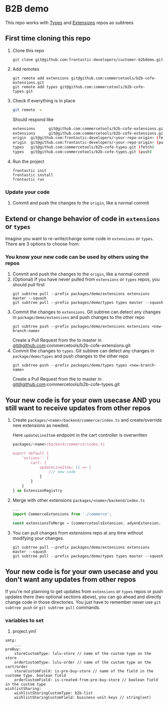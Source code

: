 # B2B demo
This repo works with [Types](https://github.com/commercetools/b2b-cofe-types) and [Extensions](https://github.com/commercetools/b2b-cofe-extensions) repos as subtrees

## First time cloning this repo
1. Clone this repo
    ```
    git clone git@github.com:frontastic-developers/customer-b2bdemo.git
    ```
1. Add remotes
    ```
    git remote add extensions git@github.com:commercetools/b2b-cofe-extensions.git
    git remote add types git@github.com:commercetools/b2b-cofe-types.git
    ```
1. Check if everything is in place
    ```sh
    git remote -v 
    ```
    Should respond like 
    ```sh
    extensions      git@github.com:commercetools/b2b-cofe-extensions.git (fetch)
    extensions      git@github.com:commercetools/b2b-cofe-extensions.git (push)
    origin  git@github.com:frontastic-developers/<your-repo-origin> (fetch)
    origin  git@github.com:frontastic-developers/<your-repo-origin> (push)
    types   git@github.com:commercetools/b2b-cofe-types.git (fetch)
    types   git@github.com:commercetools/b2b-cofe-types.git (push)
    ```
1. Run the project
    ```
    frontastic init
    frontastic install
    frontastic run
    ```
### Update your code
1. Commit and push the changes to the `origin`, like a normal commit

## Extend or change behavior of code in `extensions` or `types`
Imagine you want to re-write/change some code in `extensions` or `types`. There are 3 options to choose from:
### You know your new code can be used by others using the repos
1. Commit and push the changes to the `origin`, like a normal commit
1. (Optional) If you have never pulled from `estensions` or `types` repos, you should pull first
    ```
    git subtree pull --prefix packages/demo/extensions extensions master --squash
    git subtree pull --prefix packages/demo/types types master --squash
    ```
1. Commit the changes to `extensions`. Git subtree can detect any changes in `package/demo/extensions` and push changes to the other repo
    ```
    git subtree push --prefix packages/demo/extensions extensions <new-branch-name>
    ```
    Create a Pull Request from the <new-branch-name> to master in git@github.com:commercetools/b2b-cofe-extensions.git
1. Commit the changes to `types`. Git subtree can detect any changes in `package/demo/types` and push changes to the other repo
    ```
    git subtree push --prefix packages/demo/types types <new-branch-name>
    ```
    Create a Pull Request from the <new-branch-name> to master in git@github.com:commercetools/b2b-cofe-types.git

## Your new code is for your own usecase AND you still want to receive updates from other repos
1. Create `packages/<name>/backend/commerce/index.ts` and create/override new extensions as needed.

    Here `updateLineItem` endpoint in the cart controller is overwritten

    ```ts
    packages/<name>/backend/commerce/index.ts

    export default {
        'actions': {
            cart: {
                updateLineItem: () => {
                    /// new code
                }
            }
        }
    } as ExtensionRegistry
    ```
1. Merge with other extensions
    `packages/<name>/backend/index.ts`
    ```ts
    ...
    import CommerceExtensions from './commerce';
    ...
    const extensionsToMerge = [commercetoolsExtension, adyenExtension, contentfulExtensions, CommerceExtensions] as Array<ExtensionRegistry>;
    ```
1. You can pull changes from extensions repo at any time without modifying your changes.
    ```
    git subtree pull --prefix packages/demo/extensions extensions master --squash
    git subtree pull --prefix packages/demo/types types master --squash

    ```

## Your new code is for your own usecase and you don't want any updates from other repos

If you're not planning to get updates from `extensions` or `types` repos or push updates there (two optional sections above), you can go ahead and directly change code in those directories. You just have to remember never use  `git subtree push` or `git subtree pull` commands.


### variables to set
1. project.yml`
```
smtp:
    ...
preBuy:
    storeCustomType: lulu-store // name of the custom type on the store
    orderCustomType: lulu-order // name of the custom type on the cart/order
    storeCustomField: is-pre-buy-store // name of the field in the custome type. boolean field
    orderCustomField: is-created-from-pre-buy-store // boolean field in the custom type
wishlistSharing:
    wishlistSharingCustomType: b2b-list
    wishlistSharingCustomField: business-unit-keys // string(set)
```
